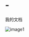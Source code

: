 # -
我的文档

![image](http://edu.sstrc.gov.cn/cepsp/attached/image/%E6%BD%9C%E5%8A%9B%E6%BF%80%E6%B4%BB20170406.jpg)1
